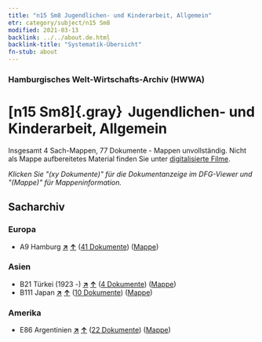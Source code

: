 ```yaml
---
title: "n15 Sm8 Jugendlichen- und Kinderarbeit, Allgemein"
etr: category/subject/n15 Sm8
modified: 2021-03-13
backlink: ../../about.de.html
backlink-title: "Systematik-Übersicht"
fn-stub: about
---
```


### Hamburgisches Welt-Wirtschafts-Archiv (HWWA)
# [n15 Sm8]{.gray}&#8201; Jugendlichen- und Kinderarbeit, Allgemein&#160; 




Insgesamt 4 Sach-Mappen, 77 Dokumente - Mappen unvollständig.
Nicht als Mappe aufbereitetes Material finden Sie unter [digitalisierte Filme](/film/h1_sh).

_Klicken Sie "(xy Dokumente)" für die Dokumentanzeige im DFG-Viewer und "(Mappe)" für Mappeninformation._

## Sacharchiv




### Europa

- A9 Hamburg [**&nearr;**](../../../geo/i/140905/about.de.html "Hamburg (alle Mappen)") [**&uarr;**](../../../geo/about.de.html#A9 "Ländersystematik") (<a href="https://pm20.zbw.eu/dfgview/sh/140905,145172" title="über: Hamburg : Jugendlichen- und Kinderarbeit, Allgemein" target="_blank">41 Dokumente</a>) ([Mappe](http://purl.org/pressemappe20/folder/sh/140905,145172))

### Asien

- B21 Türkei (1923 -) [**&nearr;**](../../../geo/i/141111/about.de.html "Türkei (1923 -) (alle Mappen)") [**&uarr;**](../../../geo/about.de.html#B21 "Ländersystematik") (<a href="https://pm20.zbw.eu/dfgview/sh/141111,145172" title="über: Türkei (1923 -) : Jugendlichen- und Kinderarbeit, Allgemein" target="_blank">4 Dokumente</a>) ([Mappe](http://purl.org/pressemappe20/folder/sh/141111,145172))
- B111 Japan [**&nearr;**](../../../geo/i/141272/about.de.html "Japan (alle Mappen)") [**&uarr;**](../../../geo/about.de.html#B111 "Ländersystematik") (<a href="https://pm20.zbw.eu/dfgview/sh/141272,145172" title="über: Japan : Jugendlichen- und Kinderarbeit, Allgemein" target="_blank">10 Dokumente</a>) ([Mappe](http://purl.org/pressemappe20/folder/sh/141272,145172))

### Amerika

- E86 Argentinien [**&nearr;**](../../../geo/i/141692/about.de.html "Argentinien (alle Mappen)") [**&uarr;**](../../../geo/about.de.html#E86 "Ländersystematik") (<a href="https://pm20.zbw.eu/dfgview/sh/141692,145172" title="über: Argentinien : Jugendlichen- und Kinderarbeit, Allgemein" target="_blank">22 Dokumente</a>) ([Mappe](http://purl.org/pressemappe20/folder/sh/141692,145172))


